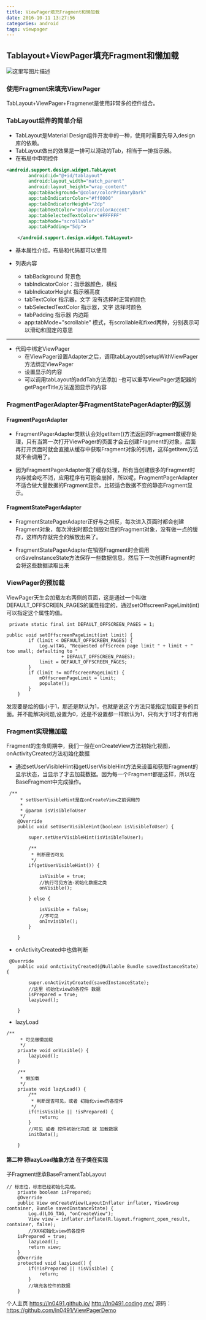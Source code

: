```yaml
---
title: ViewPager填充Fragment和懒加载
date: 2016-10-11 13:27:56
categories: android
tags: viewpager
---
```

## Tablayout+ViewPager填充Fragment和懒加载

![这里写图片描述](http://img.blog.csdn.net/20161011133031109)

### 使用Fragment来填充ViewPager
TabLayout+ViewPager+Fragmenet是使用非常多的控件组合。

### TabLayout组件的简单介绍

 -  TabLayout是Material Design组件开发中的一种，使用时需要先导入design库的依赖。
 -  TabLayout做出的效果是一排可以滑动的Tab，相当于一排指示器。
 -  在布局中申明控件
```xml
<android.support.design.widget.TabLayout
        android:id="@+id/tablayout"
        android:layout_width="match_parent"
        android:layout_height="wrap_content"
        app:tabBackground="@color/colorPrimaryDark"
        app:tabIndicatorColor="#ff0000"
        app:tabIndicatorHeight="2dp"
        app:tabTextColor="@color/colorAccent"
        app:tabSelectedTextColor="#FFFFFF"
        app:tabMode="scrollable"
        app:tabPadding="5dp">

    </android.support.design.widget.TabLayout>
```

 - 基本属性介绍，布局和代码都可以使用

 - 列表内容

	 - tabBackground 背景色
	 - tabIndicatorColor：指示器颜色，横线
	 - tabIndicatorHeight 指示器高度
	 - tabTextColor 指示器，文字 没有选择时正常的颜色
	 - tabSelectedTextColor  指示器，文字 选择时颜色
	 - tabPadding  指示器 内边距
	 - app:tabMode="scrollable" 模式，有scrollable和fixed两种，分别表示可以滑动和固定的意思
 -----------

 - 代码中绑定ViewPager
	- 在ViewPager设置Adapter之后，调用tabLayout的setupWithViewPager方法绑定ViewPager
	- 设置显示的内容
	- 可以调用tabLayout的addTab方法添加
	-也可以重写ViewPager适配器的getPagerTitle方法返回显示的内容

 
### FragmentPagerAdapter与FragmentStatePagerAdapter的区别

#### FragmentPagerAdapter
* FragmentPagerAdapter类默认会对getItem()方法返回的Fragment做缓存处理，只有当第一次打开ViewPager的页面才会去创建Fragment的对象，后面再打开页面时就会直接从缓存中获取Fragment对象的引用，这样getItem方法就不会调用了。

* 因为FragmentPagerAdapter做了缓存处理，所有当创建很多的Fragment时内存就会吃不消，应用程序有可能会崩掉，所以呢，FragmentPagerAdapter不适合做大量数据的Fragment显示，比较适合数据不变的静态Fragment显示。

#### FragmentStatePagerAdapter
* FragmentStatePagerAdapter正好与之相反，每次进入页面时都会创建Fragment对象，每次滑出时都会销毁对应的Fragment对象，没有做一点的缓存，这样内存就完全的解放出来了。

* FragmentStatePagerAdapter在销毁Fragment时会调用onSaveInstanceState方法保存一些数据信息，然后下一次创建Fragment时会将这些数据读取出来

### ViewPager的预加载

ViewPager天生会加载左右两侧的页面，这是通过一个叫做DEFAULT_OFFSCREEN_PAGES的属性指定的，通过setOffscreenPageLimit(int)可以指定这个属性的值。

```
 private static final int DEFAULT_OFFSCREEN_PAGES = 1;

public void setOffscreenPageLimit(int limit) {
        if (limit < DEFAULT_OFFSCREEN_PAGES) {
            Log.w(TAG, "Requested offscreen page limit " + limit + " too small; defaulting to "
                    + DEFAULT_OFFSCREEN_PAGES);
            limit = DEFAULT_OFFSCREEN_PAGES;
        }
        if (limit != mOffscreenPageLimit) {
            mOffscreenPageLimit = limit;
            populate();
        }
    }
```
发现要是给的值小于1，那还是默认为1，也就是说这个方法只能指定加载更多的页面。并不能解决问题,设置为0，还是不设置都一样默认为1，只有大于1时才有作用

### Fragment实现懒加载


Fragment的生命周期中，我们一般在onCreateView方法初始化视图，onActivityCreated方法初始化数据

* 通过setUserVisibleHint和getUserVisibleHint方法来设置和获取Fragment的显示状态，当显示了才去加载数据。因为每一个Fragment都是这样，所以在BaseFragment中完成操作。

```
 /**
     * setUserVisibleHint是在onCreateView之前调用的
     *
     * @param isVisibleToUser
     */
    @Override
    public void setUserVisibleHint(boolean isVisibleToUser) {

        super.setUserVisibleHint(isVisibleToUser);

        /**
         * 判断是否可见
         */
        if(getUserVisibleHint()) {

            isVisible = true;
            //执行可见方法-初始化数据之类
            onVisible();

        } else {

            isVisible = false;
            //不可见
            onInvisible();
        }

    }
```

* onActivityCreated中也做判断
```
 @Override
    public void onActivityCreated(@Nullable Bundle savedInstanceState) {

        super.onActivityCreated(savedInstanceState);
        //这里 初始化view的各控件 数据
        isPrepared = true;
        lazyLoad();

    }
```
*  lazyLoad

```
/**
     * 可见做懒加载
     */
    private void onVisible() {
        lazyLoad();
    }

    /**
     * 懒加载
     */
    private void lazyLoad() {
        /**
         * 判断是否可见，或者 初始化view的各控件
         */
        if(!isVisible || !isPrepared) {
            return;
        }
        //可见 或者 控件初始化完成 就 加载数据
        initData();

    }
```

#### 第二种 将lazyLoad抽象方法 在子类在实现

子Fragment继承BaseFramentTabLayout
```
// 标志位，标志已经初始化完成。
    private boolean isPrepared;
    @Override
    public View onCreateView(LayoutInflater inflater, ViewGroup container, Bundle savedInstanceState) {
        Log.d(LOG_TAG, "onCreateView");
        View view = inflater.inflate(R.layout.fragment_open_result, container, false);
        //XXX初始化view的各控件
    isPrepared = true;
        lazyLoad();
        return view;
    }
    @Override
    protected void lazyLoad() {
        if(!isPrepared || !isVisible) {
            return;
        }
        //填充各控件的数据
    }
```


个人主页
<https://ln0491.github.io/>
<http://ln0491.coding.me/>
源码：
<https://github.com/ln0491/ViewPagerDemo>